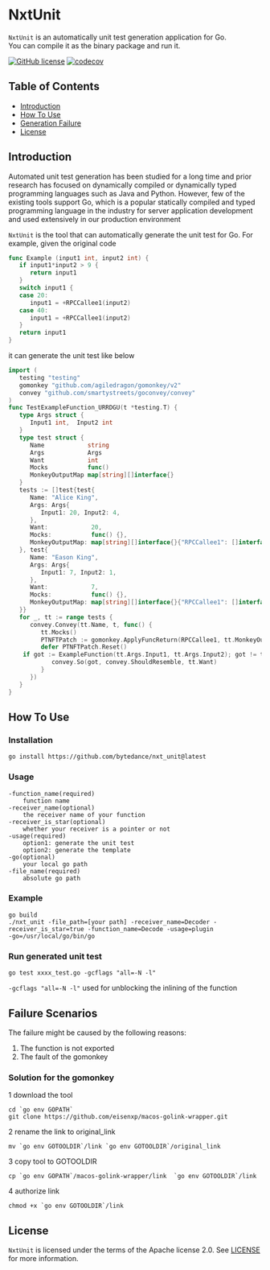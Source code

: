 # NxtUnit
`NxtUnit` is an automatically unit test generation application for Go.\
You can compile it as the binary package and run it.

[![GitHub license](https://img.shields.io/badge/license-Apache%202-blue)](https://github.com/bytedance/nxt_unit/blob/master/LICENSE)
[![codecov](https://codecov.io/gh/bytedance/nxt_unit/branch/main/graph/badge.svg)](https://codecov.io/gh/bytedance/nxt_unit)
## Table of Contents

- [Introduction](#Introduction)
- [How To Use](#How-To-Use)
- [Generation Failure](#Generation-Failure)
- [License](#License)

## Introduction

Automated unit test generation has been studied for a long time and prior research has focused on dynamically compiled or 
dynamically typed programming languages such as Java and Python. However, few of the existing tools support Go, 
which is a popular statically compiled and typed programming language in the industry for server application development 
and used extensively in our production environment

`NxtUnit` is the tool that can automatically generate the unit test for Go. For example, given the original code
```Go
func Example (input1 int, input2 int) {
   if input1*input2 > 9 {
      return input1
   }
   switch input1 {
   case 20:
      input1 = +RPCCallee1(input2)
   case 40:
      input1 = +RPCCallee1(input2)
   }
   return input1
}
```

it can generate the unit test like below
```Go
import (
   testing "testing"
   gomonkey "github.com/agiledragon/gomonkey/v2"
   convey "github.com/smartystreets/goconvey/convey" 
)
func TestExampleFunction_URRDGU(t *testing.T) {
   type Args struct {
      Input1 int,  Input2 int
   }
   type test struct {
      Name            string
      Args            Args
      Want            int
      Mocks           func()
      MonkeyOutputMap map[string][]interface{}
   }
   tests := []test{test{
      Name: "Alice King",
      Args: Args{
         Input1: 20, Input2: 4,
      },
      Want:            20,
      Mocks:           func() {},
      MonkeyOutputMap: map[string][]interface{}{"RPCCallee1": []interface{}{10}},
   }, test{
      Name: "Eason King",
      Args: Args{
         Input1: 7, Input2: 1,
      },
      Want:            7,
      Mocks:           func() {},
      MonkeyOutputMap: map[string][]interface{}{"RPCCallee1": []interface{}{11}},
   }}
   for _, tt := range tests {
      convey.Convey(tt.Name, t, func() {
         tt.Mocks()
         PTNFTPatch := gomonkey.ApplyFuncReturn(RPCCallee1, tt.MonkeyOutputMap["RPCCallee1"][0])
         defer PTNFTPatch.Reset()
    if got := ExampleFunction(tt.Args.Input1, tt.Args.Input2); got != tt.Want {
            convey.So(got, convey.ShouldResemble, tt.Want)
         }
      })
   }
}
```


## How To Use
### Installation
```
go install https://github.com/bytedance/nxt_unit@latest
```

### Usage
```
-function_name(required)
    function name
-receiver_name(optional)
    the receiver name of your function
-receiver_is_star(optional) 
    whether your receiver is a pointer or not
-usage(required)
    option1: generate the unit test
    option2: generate the template
-go(optional) 
    your local go path
-file_name(required)
    absolute go path
```
###  Example
```
go build
./nxt_unit -file_path=[your path] -receiver_name=Decoder -receiver_is_star=true -function_name=Decode -usage=plugin
-go=/usr/local/go/bin/go
```
### Run generated unit test
```
go test xxxx_test.go -gcflags "all=-N -l"
```
`-gcflags "all=-N -l"` used for unblocking the inlining of the function
## Failure Scenarios
The failure might be caused by the following reasons:
1. The function is not exported
2. The fault of the gomonkey

### Solution for the gomonkey
1 download the tool
```
cd `go env GOPATH`
git clone https://github.com/eisenxp/macos-golink-wrapper.git
```
2 rename the link to original_link
```
mv `go env GOTOOLDIR`/link `go env GOTOOLDIR`/original_link 
```
3 copy tool to GOTOOLDIR
```
cp `go env GOPATH`/macos-golink-wrapper/link  `go env GOTOOLDIR`/link 
```
4 authorize link
```
chmod +x `go env GOTOOLDIR`/link
```


## License

`NxtUnit` is licensed under the terms of the Apache license 2.0. See [LICENSE](LICENSE) for more information.
